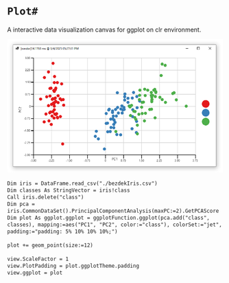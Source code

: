 # ``Plot#``

A interactive data visualization canvas for ggplot on clr environment.

![](./docs/Capture.PNG)

```vbnet
Dim iris = DataFrame.read_csv("./bezdekIris.csv")
Dim classes As StringVector = iris!class
Call iris.delete("class")
Dim pca = iris.CommonDataSet().PrincipalComponentAnalysis(maxPC:=2).GetPCAScore
Dim plot As ggplot.ggplot = ggplotFunction.ggplot(pca.add("class", classes), mapping:=aes("PC1", "PC2", color:="class"), colorSet:="jet", padding:="padding: 5% 10% 10% 10%;")

plot += geom_point(size:=12)

view.ScaleFactor = 1
view.PlotPadding = plot.ggplotTheme.padding
view.ggplot = plot
```